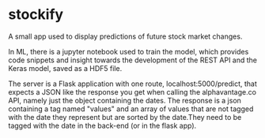 # stockify
A small app used to display predictions of future stock market changes.

In ML, there is a jupyter notebook used to train the model, which provides code snippets and insight towards the development of the REST
API and the Keras model, saved as a HDF5 file.

The server is a Flask application with one route, localhost:5000/predict, that expects a JSON like the response you get when calling 
the alphavantage.co API, namely just the object containing the dates.
The response is a json containing a tag named "values" and an array of values that are not tagged with the date they represent but are sorted
by the date.They need to be tagged with the date in the back-end (or in the flask app).

